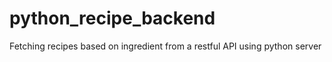 # python_recipe_backend
Fetching recipes based on ingredient from a restful API using python server
